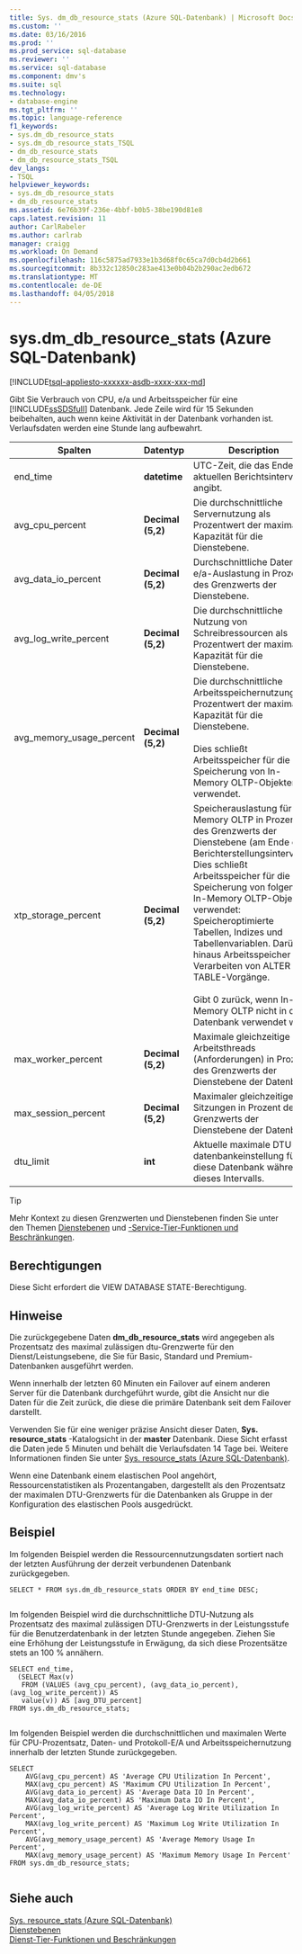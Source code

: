 ```yaml
---
title: Sys. dm_db_resource_stats (Azure SQL-Datenbank) | Microsoft Docs
ms.custom: ''
ms.date: 03/16/2016
ms.prod: ''
ms.prod_service: sql-database
ms.reviewer: ''
ms.service: sql-database
ms.component: dmv's
ms.suite: sql
ms.technology:
- database-engine
ms.tgt_pltfrm: ''
ms.topic: language-reference
f1_keywords:
- sys.dm_db_resource_stats
- sys.dm_db_resource_stats_TSQL
- dm_db_resource_stats
- dm_db_resource_stats_TSQL
dev_langs:
- TSQL
helpviewer_keywords:
- sys.dm_db_resource_stats
- dm_db_resource_stats
ms.assetid: 6e76b39f-236e-4bbf-b0b5-38be190d81e8
caps.latest.revision: 11
author: CarlRabeler
ms.author: carlrab
manager: craigg
ms.workload: On Demand
ms.openlocfilehash: 116c5875ad7933e1b3d68f0c65ca7d0cb4d2b661
ms.sourcegitcommit: 8b332c12850c283ae413e0b04b2b290ac2edb672
ms.translationtype: MT
ms.contentlocale: de-DE
ms.lasthandoff: 04/05/2018
---
```

# <a name="sysdmdbresourcestats-azure-sql-database"></a>sys.dm_db_resource_stats (Azure SQL-Datenbank)
[!INCLUDE[tsql-appliesto-xxxxxx-asdb-xxxx-xxx-md](../../includes/tsql-appliesto-xxxxxx-asdb-xxxx-xxx-md.md)]

  Gibt Sie Verbrauch von CPU, e/a und Arbeitsspeicher für eine [!INCLUDE[ssSDSfull](../../includes/sssdsfull-md.md)] Datenbank. Jede Zeile wird für 15 Sekunden beibehalten, auch wenn keine Aktivität in der Datenbank vorhanden ist. Verlaufsdaten werden eine Stunde lang aufbewahrt.  
  
|Spalten|Datentyp|Description|  
|-------------|---------------|-----------------|  
|end_time|**datetime**|UTC-Zeit, die das Ende des aktuellen Berichtsintervalls angibt.|  
|avg_cpu_percent|**Decimal (5,2)**|Die durchschnittliche Servernutzung als Prozentwert der maximalen Kapazität für die Dienstebene.|  
|avg_data_io_percent|**Decimal (5,2)**|Durchschnittliche Daten e/a-Auslastung in Prozent des Grenzwerts der Dienstebene.|  
|avg_log_write_percent|**Decimal (5,2)**|Die durchschnittliche Nutzung von Schreibressourcen als Prozentwert der maximalen Kapazität für die Dienstebene.|  
|avg_memory_usage_percent|**Decimal (5,2)**|Die durchschnittliche Arbeitsspeichernutzung als Prozentwert der maximalen Kapazität für die Dienstebene.<br /><br /> Dies schließt Arbeitsspeicher für die Speicherung von In-Memory OLTP-Objekten verwendet.|  
|xtp_storage_percent|**Decimal (5,2)**|Speicherauslastung für In-Memory OLTP in Prozent des Grenzwerts der Dienstebene (am Ende des Berichterstellungsintervalls). Dies schließt Arbeitsspeicher für die Speicherung von folgenden In-Memory OLTP-Objekte verwendet: Speicheroptimierte Tabellen, Indizes und Tabellenvariablen. Darüber hinaus Arbeitsspeicher zum Verarbeiten von ALTER TABLE-Vorgänge.<br /><br /> Gibt 0 zurück, wenn In-Memory OLTP nicht in der Datenbank verwendet wird.|  
|max_worker_percent|**Decimal (5,2)**|Maximale gleichzeitige Arbeitsthreads (Anforderungen) in Prozent des Grenzwerts der Dienstebene der Datenbank.|  
|max_session_percent|**Decimal (5,2)**|Maximaler gleichzeitiger Sitzungen in Prozent des Grenzwerts der Dienstebene der Datenbank.|  
|dtu_limit|**int**|Aktuelle maximale DTU datenbankeinstellung für diese Datenbank während dieses Intervalls.|  
  
> [!TIP]  
>  Mehr Kontext zu diesen Grenzwerten und Dienstebenen finden Sie unter den Themen [Dienstebenen](https://azure.microsoft.com/documentation/articles/sql-database-service-tiers/) und [-Service-Tier-Funktionen und Beschränkungen](https://azure.microsoft.com/documentation/articles/sql-database-performance-guidance/).  
  
## <a name="permissions"></a>Berechtigungen  
 Diese Sicht erfordert die VIEW DATABASE STATE-Berechtigung.  
  
## <a name="remarks"></a>Hinweise  
 Die zurückgegebene Daten **dm_db_resource_stats** wird angegeben als Prozentsatz des maximal zulässigen dtu-Grenzwerte für den Dienst/Leistungsebene, die Sie für Basic, Standard und Premium-Datenbanken ausgeführt werden.
 
 Wenn innerhalb der letzten 60 Minuten ein Failover auf einem anderen Server für die Datenbank durchgeführt wurde, gibt die Ansicht nur die Daten für die Zeit zurück, die diese die primäre Datenbank seit dem Failover darstellt.  
  
 Verwenden Sie für eine weniger präzise Ansicht dieser Daten, **Sys. resource_stats** -Katalogsicht in der **master** Datenbank. Diese Sicht erfasst die Daten jede 5 Minuten und behält die Verlaufsdaten 14 Tage bei.  Weitere Informationen finden Sie unter [Sys. resource_stats &#40;Azure SQL-Datenbank&#41;](../../relational-databases/system-catalog-views/sys-resource-stats-azure-sql-database.md).  
  
 Wenn eine Datenbank einem elastischen Pool angehört, Ressourcenstatistiken als Prozentangaben, dargestellt als den Prozentsatz der maximalen DTU-Grenzwerts für die Datenbanken als Gruppe in der Konfiguration des elastischen Pools ausgedrückt.  
  
## <a name="example"></a>Beispiel  
  
Im folgenden Beispiel werden die Ressourcennutzungsdaten sortiert nach der letzten Ausführung der derzeit verbundenen Datenbank zurückgegeben.  
  
```  
SELECT * FROM sys.dm_db_resource_stats ORDER BY end_time DESC;  
  
```  
  
 Im folgenden Beispiel wird die durchschnittliche DTU-Nutzung als Prozentsatz des maximal zulässigen DTU-Grenzwerts in der Leistungsstufe für die Benutzerdatenbank in der letzten Stunde angegeben. Ziehen Sie eine Erhöhung der Leistungsstufe in Erwägung, da sich diese Prozentsätze stets an 100 % annähern.  
  
```  
SELECT end_time,   
  (SELECT Max(v)    
   FROM (VALUES (avg_cpu_percent), (avg_data_io_percent), (avg_log_write_percent)) AS    
   value(v)) AS [avg_DTU_percent]   
FROM sys.dm_db_resource_stats;  
  
```  
  
 Im folgenden Beispiel werden die durchschnittlichen und maximalen Werte für CPU-Prozentsatz, Daten- und Protokoll-E/A und Arbeitsspeichernutzung innerhalb der letzten Stunde zurückgegeben.  
  
```  
SELECT    
    AVG(avg_cpu_percent) AS 'Average CPU Utilization In Percent',   
    MAX(avg_cpu_percent) AS 'Maximum CPU Utilization In Percent',   
    AVG(avg_data_io_percent) AS 'Average Data IO In Percent',   
    MAX(avg_data_io_percent) AS 'Maximum Data IO In Percent',   
    AVG(avg_log_write_percent) AS 'Average Log Write Utilization In Percent',   
    MAX(avg_log_write_percent) AS 'Maximum Log Write Utilization In Percent',   
    AVG(avg_memory_usage_percent) AS 'Average Memory Usage In Percent',   
    MAX(avg_memory_usage_percent) AS 'Maximum Memory Usage In Percent'   
FROM sys.dm_db_resource_stats;  
  
```  
  
## <a name="see-also"></a>Siehe auch  
 [Sys. resource_stats &#40;Azure SQL-Datenbank&#41;](../../relational-databases/system-catalog-views/sys-resource-stats-azure-sql-database.md)   
 [Dienstebenen](https://azure.microsoft.com/documentation/articles/sql-database-service-tiers/)   
 [Dienst-Tier-Funktionen und Beschränkungen](https://azure.microsoft.com/documentation/articles/sql-database-performance-guidance/)  
  
  
